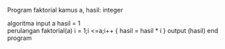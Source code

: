 Program faktorial
kamus
a, hasil: integer 

algoritma
    input a
    hasil = 1  
    perulangan faktorial(a)
    i = 1;i <=a;i++ {
        hasil = hasil * i
    }
output (hasil)
end program